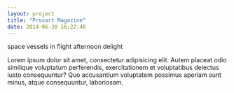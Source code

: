 ```yaml
---
layout: project
title: "Proxart Magazine"
date: 2014-06-30 16:22:48
---
```


<div class="meta">
  space vessels in flight afternoon delight
</div>

<div class="grid grid-half-gutter">
  <div class="grid-1-2">
    <img src="http://placehold.it/600x300" alt="">
  </div>
  <div class="grid-1-2">
    <img src="http://placehold.it/600x300" alt="">
  </div>
</div>

<img src="http://placehold.it/1200x500" alt="">

<p>Lorem ipsum dolor sit amet, consectetur adipisicing elit. Autem placeat odio similique voluptatum perferendis, exercitationem et voluptatibus delectus iusto consequuntur? Quo accusantium voluptatem possimus aperiam sunt minus, atque consequuntur, laboriosam.
</p>
